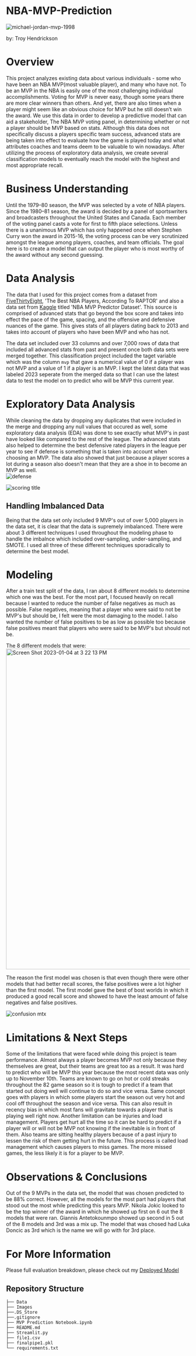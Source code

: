 # NBA-MVP-Prediction

![michael-jordan-mvp-1998](https://user-images.githubusercontent.com/113871039/210287850-a40ad38f-1b1c-42d6-a624-4d82cb120547.jpeg)



by: Troy Hendrickson

# Overview 
This project analyzes existing data about various individuals - some who have been an NBA MVP(most valuable player), and many who have not. To be an MVP in the NBA is easily one of the most challenging individual accomplishments. Voting for MVP is never easy, though some years there are more clear winners than others. And yet, there are also times when a player might seem like an obvious choice for MVP but he still doesn’t win the award.  We use this data in order to develop a predictive model that can aid a stakeholder, The NBA MVP voting panel, in determining whether or not a player should be MVP based on stats. Although this data does not specifically discuss a players specific team success, advanced stats are being taken into effect to evaluate how the game is played today and what attributes coaches and teams deem to be valuable to win nowadays. After utilizing the process of exploratory data analysis, we create several classification models to eventually reach the model with the highest and most appropriate recall.

# Business Understanding
Until the 1979–80 season, the MVP was selected by a vote of NBA players. Since the 1980–81 season, the award is decided by a panel of sportswriters and broadcasters throughout the United States and Canada. Each member of the voting panel casts a vote for first to fifth place selections. Unless there is a unanimous MVP which has only happened once when Stephen Curry won the award in 2015-16, the voting process can be very scrutinized amongst the league among players, coaches, and team officials. The goal here is to create a model that can output the player who is most worthy of the award without any second guessing. 

# Data Analysis
The data that I used for this project comes from a dataset from [FiveThirtyEight](https://data.fivethirtyeight.com/), 'The Best NBA Players, According To RAPTOR' and also a data set from [Kaggle](https://www.kaggle.com/datasets/ryanrabbott/nba-mvp-predictor-dataset?select=NBA_MVP_Predictor_Dataset_2023_November_10th.csv) titled 'NBA MVP Predictor Dataset'. This source is comprised of advanced stats that go beyond the box score and takes into effect the pace of the game, spacing, and the offensive and defensive nuances of the game. This gives stats of all players dating back to 2013 and takes into account of players who have been MVP and who has not. 

The data set included over 33 columns and over 7,000 rows of data that included all advanced stats from past and present once both data sets were merged together. This classification project included the taget variable which was the column `mvp` that gave a numerical value of 0 if a player was not MVP and a value of 1 if a player is an MVP. I kept the latest data that was labeled 2023 seperate from the merged data so that I can use the latest data to test the model on to predict who will be MVP this current year. 


# Exploratory Data Analysis
While cleaning the data by dropping any duplicates that were included in the merge and dropping any null values that occured as well, some exploratory data analysis (EDA) was done to see exactly what MVP's in past have looked like compared to the rest of the league. The advanced stats also helped to determine the best defensive rated players in the league per year to see if defense is something that is taken into account when choosing an MVP. The data also showed that just because a player scores a lot during a season also doesn't mean that they are a shoe in to become an MVP as well.  
![defense](https://user-images.githubusercontent.com/113871039/210636557-b095e813-78da-4d91-b38d-4a3ff6ed5aa8.png)

![scoring title](https://user-images.githubusercontent.com/113871039/210636708-363626e1-3ad4-472d-aadf-31438a70afa9.png)

## Handling Imbalanced Data
Being that the data set only included 9 MVP's out of over 5,000 players in the data set, it is clear that the data is supremely imbalanced. There were about 3 different techniques I used throughout the modeling phase to handle the imbalnce which included over-sampling, under-sampling, and SMOTE. I used all three of these different techniques sporadically to determine the best model. 

# Modeling
After a train test split of the data, I ran about 8 different models to determine which one was the best. For the most part, I focused heavily on recall because I wanted to reduce the number of false negatives as much as possible. False negatives, meaning that a player who were said to not be MVP's but should be, I felt were the most damaging to the model. I also wanted the number of false positives to be as low as possible too because false positives meant that players who were said to be MVP's but should not be. 

The 8 different models that were: 
<img width="877" alt="Screen Shot 2023-01-04 at 3 22 13 PM" src="https://user-images.githubusercontent.com/113871039/210643176-37dd9829-892a-4f9f-9da1-4d4a0a86c518.png">

The reason the first model was chosen is that even though there were other models that had better recall scores, the false positives were a lot higher than the first model. The first model gave the best of bost worlds in which it produced a good recall score and showed to have the least amount of false negatives and false positives. 

![confusion mtx](https://user-images.githubusercontent.com/113871039/210649888-e84e1ba2-7475-4fda-a7a1-893e5e79e928.png)


# Limitations & Next Steps
Some of the limitations that were faced while doing this project is team performance. Almost always a player becomes MVP not only because they themselves are great, but their teams are great too as a result. It was hard to predict who will be MVP this year because the most recent data was only up to November 10th. Teams are known to go on hot or cold streaks throughout the 82 game season so it is tough to predict if a team that started out doing well will continue to do so and vice versa. Same concept goes with players in which some players start the season out very hot and cool off throughout the season and vice versa. This can also result in recency bias in which most fans will gravitate towards a player that is playing well right now. 
Another limitation can be injuries and load management. Players get hurt all the time so it can be hard to predict if a player will or will not be MVP not knowing if the inevitable is in front of them. Also teams are sitting healthy players because of a past injury to lessen the risk of them getting hurt in the future. This process is called load management which causes players to miss games. The more missed games, the less likely it is for a player to be MVP. 

# Observations & Conclusions
Out of the 9 MVPs in the data set, the model that was chosen predicted to be 88% correct. However, all the models for the most part had players that stood out the most while predicting this years MVP. Nikola Jokic looked to be the top winner of the award in which he showed up first on 6 out the 8 models that were ran. Giannis Antetokounmpo showed up second in 5 out of the 8 models and 3rd was a mix up. The model that was chosed had Luka Doncic as 3rd which is the name we will go with for 3rd place.

# For More Information

Please full evaluation breakdown, please check out my [Deployed Model](https://tkhendrix22-nba-mvp-prediction-streamlit-4s7b44.streamlit.app/)

## Repository Structure
```
├── Data
├── Images
├──.DS_Store
├──.gitignore
├── MVP Prediction Notebook.ipynb
├── README.md
├── Streamlit.py
├── file1.csv
├── finalpipe1.pkl
└── requirements.txt

```




